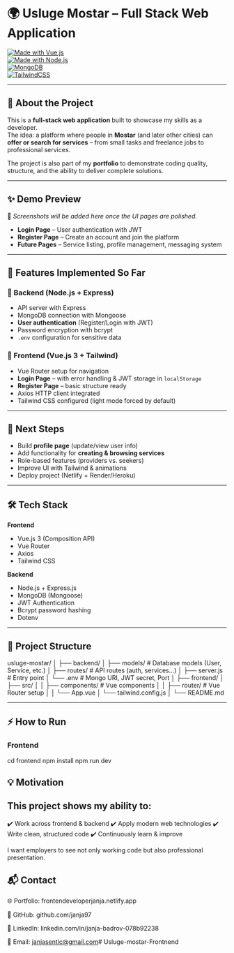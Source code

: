 # 🌍 Usluge Mostar – Full Stack Web Application  

[![Made with Vue.js](https://img.shields.io/badge/Vue.js-3-green?logo=vue.js)](https://vuejs.org/)  
[![Made with Node.js](https://img.shields.io/badge/Node.js-Express-green?logo=node.js)](https://expressjs.com/)  
[![MongoDB](https://img.shields.io/badge/Database-MongoDB-brightgreen?logo=mongodb)](https://www.mongodb.com/)  
[![TailwindCSS](https://img.shields.io/badge/Styled%20with-TailwindCSS-38bdf8?logo=tailwindcss)](https://tailwindcss.com/)  

---

## 🌟 About the Project  
This is a **full-stack web application** built to showcase my skills as a developer.  
The idea: a platform where people in **Mostar** (and later other cities) can **offer or search for services** – from small tasks and freelance jobs to professional services.  

The project is also part of my **portfolio** to demonstrate coding quality, structure, and the ability to deliver complete solutions.  

---

## ✨ Demo Preview  
📸 *Screenshots will be added here once the UI pages are polished.*  

- **Login Page** – User authentication with JWT  
- **Register Page** – Create an account and join the platform  
- **Future Pages** – Service listing, profile management, messaging system  

---

## 🚀 Features Implemented So Far  

### 🔐 Backend (Node.js + Express)  
- API server with Express  
- MongoDB connection with Mongoose  
- **User authentication** (Register/Login with JWT)  
- Password encryption with bcrypt  
- `.env` configuration for sensitive data  

### 🎨 Frontend (Vue.js 3 + Tailwind)  
- Vue Router setup for navigation  
- **Login Page** – with error handling & JWT storage in `localStorage`  
- **Register Page** – basic structure ready  
- Axios HTTP client integrated  
- Tailwind CSS configured (light mode forced by default)  

---

## 🎯 Next Steps  
- Build **profile page** (update/view user info)  
- Add functionality for **creating & browsing services**  
- Role-based features (providers vs. seekers)  
- Improve UI with Tailwind & animations  
- Deploy project (Netlify + Render/Heroku)  

---

## 🛠️ Tech Stack  

**Frontend**  
- Vue.js 3 (Composition API)  
- Vue Router  
- Axios  
- Tailwind CSS  

**Backend**  
- Node.js + Express.js  
- MongoDB (Mongoose)  
- JWT Authentication  
- Bcrypt password hashing  
- Dotenv  

---

## 📂 Project Structure  

usluge-mostar/
│
├── backend/
│ ├── models/ # Database models (User, Service, etc.)
│ ├── routes/ # API routes (auth, services...)
│ ├── server.js # Entry point
│ └── .env # Mongo URI, JWT secret, Port
│
├── frontend/
│ ├── src/
│ │ ├── components/ # Vue components
│ │ ├── router/ # Vue Router setup
│ │ └── App.vue
│ └── tailwind.config.js
│
└── README.md


---

## ⚡ How to Run  

### Frontend 

cd frontend
npm install
npm run dev

## 💡 Motivation

## This project shows my ability to:
✔️ Work across frontend & backend
✔️ Apply modern web technologies
✔️ Write clean, structured code
✔️ Continuously learn & improve

I want employers to see not only working code but also professional presentation.

## 📬 Contact

🌐 Portfolio: frontendeveloperjanja.netlify.app

🐙 GitHub: github.com/janja97

💼 LinkedIn: linkedin.com/in/janja-badrov-078b92238

📧 Email: janjasentic@gmail.com# Usluge-mostar-Frontnend
